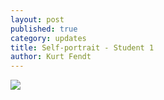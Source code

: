 ```yaml
---
layout: post
published: true
category: updates
title: Self-portrait - Student 1
author: Kurt Fendt
---
```

![]({{site.baseurl}}/assets/CMS_405_Self%20Portrait.png)
